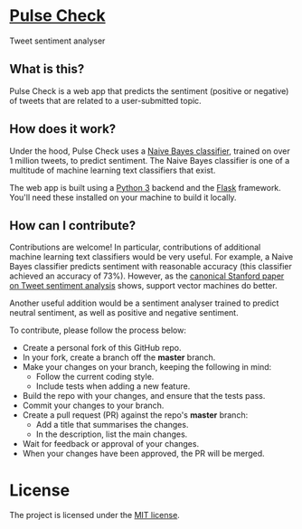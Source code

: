 # [Pulse Check](https://pulsecheckclassifier.herokuapp.com/)

Tweet sentiment analyser

## What is this?

Pulse Check is a web app that predicts the sentiment (positive or negative) of tweets that are related to a user-submitted topic.

## How does it work?

Under the hood, Pulse Check uses a [Naive Bayes classifier](https://en.wikipedia.org/wiki/Naive_Bayes_classifier), trained on over 1 million tweets, to predict sentiment. The Naive Bayes classifier is one of a multitude of machine learning text classifiers that exist. 

The web app is built using a [Python 3](https://www.python.org/download/releases/3.0/) backend and the [Flask](https://flask.palletsprojects.com/en/1.1.x/) framework. You'll need these installed on your machine to build it locally.

## How can I contribute?

Contributions are welcome! In particular, contributions of additional machine learning text classifiers would be very useful. For example, a Naive Bayes classifier predicts sentiment with reasonable accuracy (this classifier achieved an accuracy of 73%). However, as the [canonical Stanford paper on Tweet sentiment analysis](https://www-cs.stanford.edu/people/alecmgo/papers/TwitterDistantSupervision09.pdf) shows, support vector machines do better. 

Another useful addition would be a sentiment analyser trained to predict neutral sentiment, as well as positive and negative sentiment.

To contribute, please follow the process below:

* Create a personal fork of this GitHub repo.
* In your fork, create a branch off the **master** branch.
* Make your changes on your branch, keeping the following in mind:
    * Follow the current coding style.
    * Include tests when adding a new feature.
* Build the repo with your changes, and ensure that the tests pass.
* Commit your changes to your branch.
* Create a pull request (PR) against the repo's **master** branch:
    * Add a title that summarises the changes.
    * In the description, list the main changes.
* Wait for feedback or approval of your changes.
* When your changes have been approved, the PR will be merged.

# License

The project is licensed under the [MIT license](LICENSE.txt).
